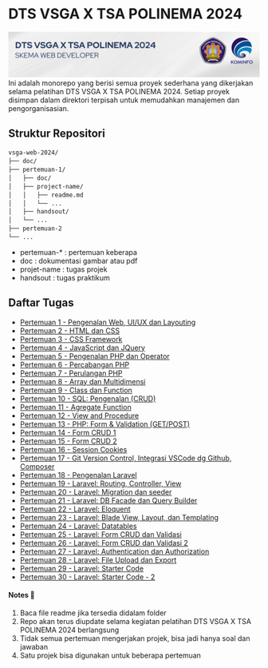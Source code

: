 # DTS VSGA X TSA POLINEMA 2024
![vsgaxpolinema](/doc/banner.png)
Ini adalah monorepo yang berisi semua proyek sederhana yang dikerjakan selama pelatihan DTS VSGA X TSA POLINEMA 2024. Setiap proyek disimpan dalam direktori terpisah untuk memudahkan manajemen dan pengorganisasian.

## Struktur Repositori
```bash
vsga-web-2024/
├── doc/
├── pertemuan-1/
│   ├── doc/
│   ├── project-name/
│   │   ├── readme.md
│   │   └── ...
│   ├── handsout/
│   └── ...
├── pertemuan-2
└── ...
```
- pertemuan-* : pertemuan keberapa
- doc : dokumentasi gambar atau pdf
- projet-name : tugas projek
- handsout : tugas praktikum

## Daftar Tugas 
- [Pertemuan 1 - Pengenalan Web, UI/UX dan Layouting](./)
- [Pertemuan 2 -  HTML dan CSS](./)
- [Pertemuan 3 - CSS Framework](./)
- [Pertemuan 4 - JavaScript dan JQuery](./)
- [Pertemuan 5 - Pengenalan PHP dan Operator](./)
- [Pertemuan 6 - Percabangan PHP](./)
- [Pertemuan 7 - Perulangan PHP](./)
- [Pertemuan 8 - Array dan Multidimensi](./)
- [Pertemuan 9 - Class dan Function](./)
- [Pertemuan 10 - SQL: Pengenalan (CRUD)](./)
- [Pertemuan 11 - Agregate Function](./)
- [Pertemuan 12 - View and Procedure](./)
- [Pertemuan 13 - PHP: Form & Validation (GET/POST)](./pertemuan-13/)
- [Pertemuan 14 - Form CRUD 1](./pertemuan-14/)
- [Pertemuan 15 - Form CRUD 2](./pertemuan-15/)
- [Pertemuan 16 - Session Cookies](./pertemuan-16/)
- [Pertemuan 17 - Git Version Control, Integrasi VSCode dg Github, Composer](./pertemuan-17/)
- [Pertemuan 18 - Pengenalan Laravel](./pertemuan-18/)
- [Pertemuan 19 - Laravel: Routing, Controller, View](./pertemuan-18/VSGA_2024/)
- [Pertemuan 20 - Laravel: Migration dan seeder](./pertemuan-18/VSGA_2024/)
- [Pertemuan 21 - Laravel: DB Facade dan Query Builder](./pertemuan-18/VSGA_2024/)
- [Pertemuan 22 - Laravel: Eloquent](./)
- [Pertemuan 23 - Laravel: Blade View, Layout, dan Templating](./laravel-pos/)
- [Pertemuan 24 - Laravel: Datatables](./laravel-pos/)
- [Pertemuan 25 - Laravel: Form CRUD dan Validasi](./laravel-pos/)
- [Pertemuan 26 - Laravel: Form CRUD dan Validasi 2](./laravel-pos/)
- [Pertemuan 27 - Laravel: Authentication dan Authorization]()
- [Pertemuan 28 - Laravel: File Upload dan Export]()
- [Pertemuan 29 - Laravel: Starter Code]()
- [Pertemuan 30 - Laravel: Starter Code - 2]()

#### Notes 📝
1. Baca file readme jika tersedia didalam folder
2. Repo akan terus diupdate selama kegiatan pelatihan DTS VSGA X TSA POLINEMA 2024 berlangsung
3. Tidak semua pertemuan mengerjakan projek, bisa jadi hanya soal dan jawaban
4. Satu projek bisa digunakan untuk beberapa pertemuan
